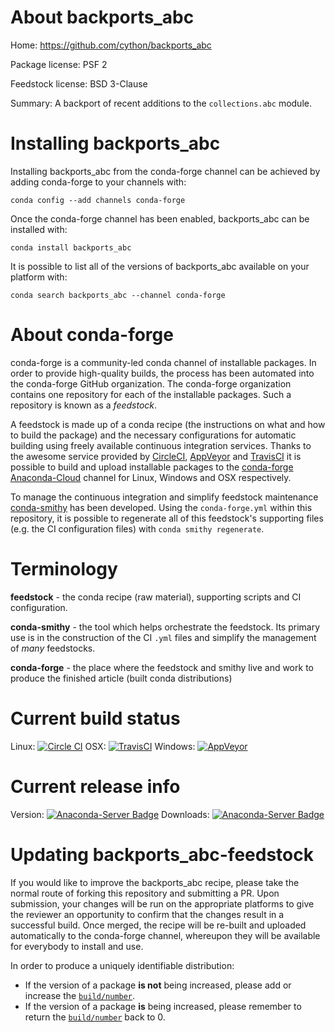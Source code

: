 About backports_abc
===================

Home: https://github.com/cython/backports_abc

Package license: PSF 2

Feedstock license: BSD 3-Clause

Summary: A backport of recent additions to the `collections.abc` module.



Installing backports_abc
========================

Installing backports_abc from the conda-forge channel can be achieved by adding conda-forge to your channels with:

```
conda config --add channels conda-forge
```

Once the conda-forge channel has been enabled, backports_abc can be installed with:

```
conda install backports_abc
```

It is possible to list all of the versions of backports_abc available on your platform with:

```
conda search backports_abc --channel conda-forge
```


About conda-forge
=================

conda-forge is a community-led conda channel of installable packages.
In order to provide high-quality builds, the process has been automated into the
conda-forge GitHub organization. The conda-forge organization contains one repository 
for each of the installable packages. Such a repository is known as a *feedstock*.

A feedstock is made up of a conda recipe (the instructions on what and how to build
the package) and the necessary configurations for automatic building using freely
available continuous integration services. Thanks to the awesome service provided by
[CircleCI](https://circleci.com/), [AppVeyor](http://www.appveyor.com/)
and [TravisCI](https://travis-ci.org/) it is possible to build and upload installable
packages to the [conda-forge](https://anaconda.org/conda-forge)
[Anaconda-Cloud](http://docs.anaconda.org/) channel for Linux, Windows and OSX respectively.

To manage the continuous integration and simplify feedstock maintenance
[conda-smithy](http://github.com/conda-forge/conda-smithy) has been developed.
Using the ``conda-forge.yml`` within this repository, it is possible to regenerate all of
this feedstock's supporting files (e.g. the CI configuration files) with ``conda smithy regenerate``.


Terminology
===========

**feedstock** - the conda recipe (raw material), supporting scripts and CI configuration.

**conda-smithy** - the tool which helps orchestrate the feedstock.
                   Its primary use is in the construction of the CI ``.yml`` files
                   and simplify the management of *many* feedstocks.

**conda-forge** - the place where the feedstock and smithy live and work to
                  produce the finished article (built conda distributions)

Current build status
====================

Linux: [![Circle CI](https://circleci.com/gh/conda-forge/backports_abc-feedstock.svg?style=svg)](https://circleci.com/gh/conda-forge/backports_abc-feedstock)
OSX: [![TravisCI](https://travis-ci.org/conda-forge/backports_abc-feedstock.svg?branch=master)](https://travis-ci.org/conda-forge/backports_abc-feedstock) 
Windows: [![AppVeyor](https://ci.appveyor.com/api/projects/status/github/conda-forge/backports-abc-feedstock?svg=True)](https://ci.appveyor.com/project/conda-forge/backports-abc-feedstock/branch/master)

Current release info
====================
Version: [![Anaconda-Server Badge](https://anaconda.org/conda-forge/backports_abc/badges/version.svg)](https://anaconda.org/conda-forge/backports_abc)
Downloads: [![Anaconda-Server Badge](https://anaconda.org/conda-forge/backports_abc/badges/downloads.svg)](https://anaconda.org/conda-forge/backports_abc)


Updating backports_abc-feedstock
================================

If you would like to improve the backports_abc recipe, please take the normal
route of forking this repository and submitting a PR. Upon submission, your changes will
be run on the appropriate platforms to give the reviewer an opportunity to confirm that the
changes result in a successful build. Once merged, the recipe will be re-built and uploaded
automatically to the conda-forge channel, whereupon they will be available for everybody to
install and use.

In order to produce a uniquely identifiable distribution:
 * If the version of a package **is not** being increased, please add or increase
   the [``build/number``](http://conda.pydata.org/docs/building/meta-yaml.html#build-number-and-string). 
 * If the version of a package **is** being increased, please remember to return
   the [``build/number``](http://conda.pydata.org/docs/building/meta-yaml.html#build-number-and-string)
   back to 0.
